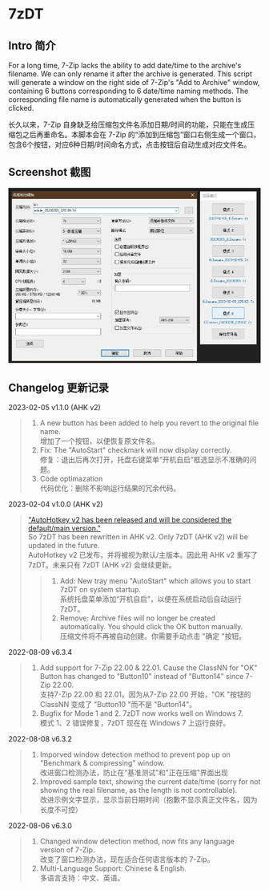 # 7zDT
## Intro 简介
For a long time, 7-Zip lacks the ability to add date/time to the archive's filename. We can only rename it after the archive is generated. This script will generate a window on the right side of 7-Zip's "Add to Archive" window, containing 6 buttons corresponding to 6 date/time naming methods. The corresponding file name is automatically generated when the button is clicked.

长久以来，7-Zip 自身缺乏给压缩包文件名添加日期/时间的功能，只能在生成压缩包之后再重命名。本脚本会在 7-Zip 的“添加到压缩包”窗口右侧生成一个窗口，包含6个按钮，对应6种日期/时间命名方式，点击按钮后自动生成对应文件名。

## Screenshot 截图
![image](https://github.com/fffb/7zDT/blob/main/screenshot.jpg)

## Changelog 更新记录  
2023-02-05 v1.1.0  (AHK v2)  
>1. A new button has been added to help you revert to the original file name.  
增加了一个按钮，以便恢复原文件名。  
>2. Fix:  The "AutoStart" checkmark will now display correctly.  
修复：退出后再次打开，托盘右键菜单“开机自启”框选显示不准确的问题。  
>3. Code optimazation  
代码优化：删除不影响运行结果的冗余代码。

2023-02-04 v1.0.0  (AHK v2)
>["AutoHotkey v2 has been released and will be considered the default/main version."](https://www.autohotkey.com/boards/viewtopic.php?f=24&t=112989)  
>So 7zDT has been rewritten in AHK v2. Only 7zDT (AHK v2) will be updated in the future.  
AutoHotkey v2 已发布，并将被视为默认/主版本。因此用 AHK v2 重写了 7zDT。未来只有 7zDT (AHK v2) 会继续更新。
>>1. Add: New tray menu "AutoStart" which allows you to start 7zDT on system startup.  
>>系统托盘菜单添加“开机自启”，以便在系统启动后自动运行 7zDT。
>>2. Remove: Archive files will no longer be created automatically. You should click the OK button manually.  
>>压缩文件将不再被自动创建。你需要手动点击 "确定 "按钮。


2022-08-09 v6.3.4
>1. Add support for 7-Zip 22.00 & 22.01. Cause the ClassNN for "OK" Button has changed to "Button10" instead of "Button14" since 7-Zip 22.00.\
支持7-Zip 22.00 和 22.01。因为从7-Zip 22.00 开始，"OK "按钮的 ClassNN 变成了 "Button10 "而不是 "Button14"。
>2. Bugfix for Mode 1 and 2. 7zDT now works well on Windows 7.\
模式 1、2 错误修复，7zDT 现在在 Windows 7 上运行良好。

2022-08-08 v6.3.2
>1. Imporved window detection method to prevent pop up on "Benchmark & compressing" window.\
改进窗口检测办法，防止在“基准测试”和"正在压缩"界面出现
>2. Improved sample text, showing the current date/time (sorry for not showing the real filename, as the length is not controllable).\
改进示例文字显示，显示当前日期时间（抱歉不显示真正文件名，因为长度不可控）

2022-08-06 v6.3.0
>1. Changed window detection method, now fits any language version of 7-Zip.  
改变了窗口检测办法，现在适合任何语言版本的 7-Zip。
>2. Multi-Language Support: Chinese & English.  
多语言支持：中文、英语。